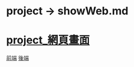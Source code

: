 # project -> showWeb.md
# [project_網頁畫面](https://github.com/LifanC/project_document/blob/master/showWeb.md)
[前端](https://github.com/LifanC/project_client)
[後端](https://github.com/LifanC/project_server)